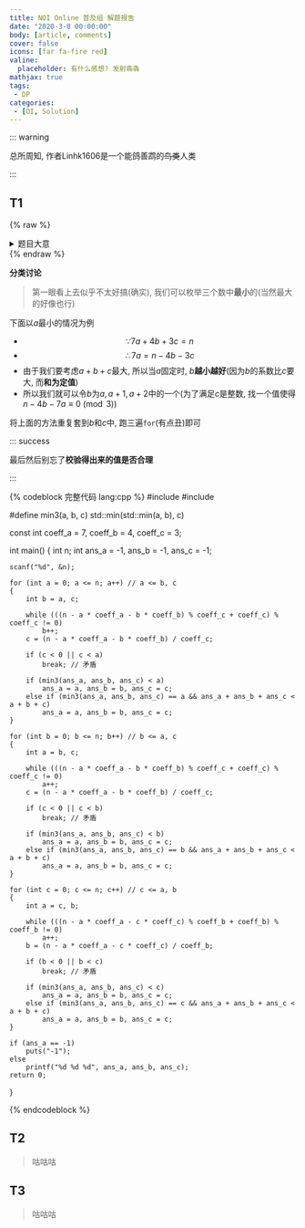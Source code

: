 ```yaml
---
title: NOI Online 普及组 解题报告
date: "2020-3-8 00:00:00"
body: [article, comments]
cover: false
icons: [far fa-fire red]
valine:
  placeholder: 有什么感想? 发射犇犇
mathjax: true
tags:
 - DP
categories:
 - [OI, Solution]
---
```



::: warning

总所周知, 作者Linhk1606是一个能鸽善鹉的~~鸟类~~人类

:::

<!--more-->

## T1

{% raw %}
<details>
<summary>
题目大意
</summary>
{% endraw %}

<fancybox> <img src='https://s1.ax1x.com/2020/04/01/G1kUr4.png'> </fancybox>

<btn center large>[<i class='fad fa-code'></i> 提交代码](https://www.luogu.com.cn/problem/P6188#submit)</btn>

{% raw %}</details>{% endraw %}

**分类讨论**

> 第一眼看上去似乎不太好搞(确实), 我们可以枚举三个数中**最小**的(当然最大的好像也行)

下面以$a$最小的情况为例

* $$\because 7a+4b+3c=n$$
* $$\therefore 7a=n-4b-3c$$
* 由于我们要考虑$a+b+c$最大, 所以当$a$固定时, $b$**越小越好**(因为$b$的系数比$c$要大, 而**和为定值**)
* 所以我们就可以令$b$为$a, a+1, a+2$中的一个(为了满足$c$是整数, 找一个值使得$n-4b-7a \equiv 0 \pmod {3}$)

将上面的方法重复套到$b$和$c$中, 跑三遍`for`(有点丑)即可

::: success

最后然后别忘了**校验得出来的值是否合理**

:::

{% codeblock 完整代码 lang:cpp %}
#include <cstdio>
#include <iostream>

#define min3(a, b, c) std::min(std::min(a, b), c)

const int coeff_a = 7, coeff_b = 4, coeff_c = 3;

int main()
{
    int n;
    int ans_a = -1, ans_b = -1, ans_c = -1;

    scanf("%d", &n);

    for (int a = 0; a <= n; a++) // a <= b, c
    {
        int b = a, c;

        while (((n - a * coeff_a - b * coeff_b) % coeff_c + coeff_c) % coeff_c != 0)
            b++;
        c = (n - a * coeff_a - b * coeff_b) / coeff_c;

        if (c < 0 || c < a)
            break; // 矛盾

        if (min3(ans_a, ans_b, ans_c) < a)
            ans_a = a, ans_b = b, ans_c = c;
        else if (min3(ans_a, ans_b, ans_c) == a && ans_a + ans_b + ans_c < a + b + c)
            ans_a = a, ans_b = b, ans_c = c;
    }

    for (int b = 0; b <= n; b++) // b <= a, c
    {
        int a = b, c;

        while (((n - a * coeff_a - b * coeff_b) % coeff_c + coeff_c) % coeff_c != 0)
            a++;
        c = (n - a * coeff_a - b * coeff_b) / coeff_c;

        if (c < 0 || c < b)
            break; // 矛盾

        if (min3(ans_a, ans_b, ans_c) < b)
            ans_a = a, ans_b = b, ans_c = c;
        else if (min3(ans_a, ans_b, ans_c) == b && ans_a + ans_b + ans_c < a + b + c)
            ans_a = a, ans_b = b, ans_c = c;
    }

    for (int c = 0; c <= n; c++) // c <= a, b
    {
        int a = c, b;

        while (((n - a * coeff_a - c * coeff_c) % coeff_b + coeff_b) % coeff_b != 0)
            a++;
        b = (n - a * coeff_a - c * coeff_c) / coeff_b;

        if (b < 0 || b < c)
            break; // 矛盾

        if (min3(ans_a, ans_b, ans_c) < c)
            ans_a = a, ans_b = b, ans_c = c;
        else if (min3(ans_a, ans_b, ans_c) == c && ans_a + ans_b + ans_c < a + b + c)
            ans_a = a, ans_b = b, ans_c = c;
    }

    if (ans_a == -1)
        puts("-1");
    else
        printf("%d %d %d", ans_a, ans_b, ans_c);
    return 0;
}

{% endcodeblock %}

## T2

> 咕咕咕

## T3

> 咕咕咕
